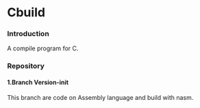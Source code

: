# Cbuild

### Introduction
A compile program for C.


### Repository

#### 1.Branch Version-init

This branch are code on Assembly language and build with nasm.
